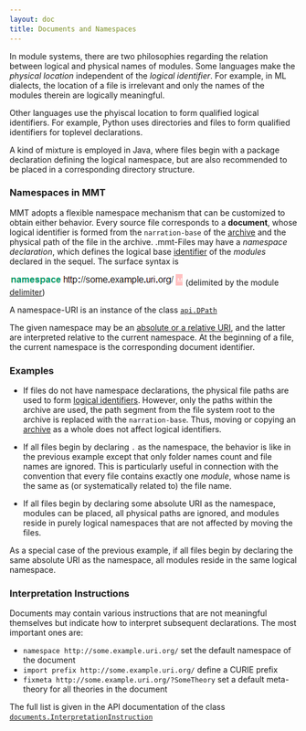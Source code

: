 ```yaml
---
layout: doc
title: Documents and Namespaces
---
```


In module systems, there are two philosophies regarding the relation between logical and physical names of modules.
Some languages make the *physical location* independent of the *logical identifier*. For example, in ML dialects, the location of a file is irrelevant and only the names of the modules therein are logically meaningful.

Other languages use the phyiscal location to form qualified logical identifiers. For example, Python uses directories and files to form qualified identifiers for toplevel declarations.

A kind of mixture is employed in Java, where files begin with a package declaration defining the logical namespace, but are also recommended to be placed in a corresponding directory structure.

### Namespaces in MMT
MMT adopts a flexible namespace mechanism that can be customized to obtain either behavior.
Every source file corresponds to a **document**, whose logical identifier is formed from the `narration-base` of the [archive](../applications/archives) and the physical path of the file in the archive. .mmt-Files may have a *namespace declaration*, which defines the logical base [identifier](../api/uris) of the *modules* declared in the sequel. The surface syntax is

![`namespace http://some.example.uri.org/ \GS`](../img/namespace.png) (delimited by the module [delimiter](delimiters))

A namespace-URI is an instance of the class [`api.DPath`](apidoc://info.kwarc.mmt.api.DPath)

The given namespace may be an [absolute or a relative URI](../api/uris), and the latter are interpreted relative to the current namespace. At the beginning of a file, the current namespace is the corresponding document identifier.

### Examples

* If files do not have namespace declarations, the physical file paths are used to form [logical identifiers](../api/uris).
However, only the paths within the archive are used, the path segment from the file system root to the archive is replaced with the `narration-base`. Thus, moving or copying an [archive](../applications/archives) as a whole does not affect logical identifiers.
* If all files begin by declaring `.` as the namespace, the behavior is like in the previous example except that only folder names count and file names are ignored.
This is particularly useful in connection with the convention that every file contains exactly one *module*, whose name is the same as (or systematically related to) the file name.

* If all files begin by declaring some absolute URI as the namespace, modules can be placed, all physical paths are ignored, and modules reside in purely logical namespaces that are not affected by moving the files.

As a special case of the previous example, if all files begin by declaring the same absolute URI as the namespace, all modules reside in the same logical namespace. 

### Interpretation Instructions

Documents may contain various instructions that are not meaningful themselves but indicate how to interpret subsequent declarations.
The most important ones are:

* `namespace http://some.example.uri.org/` set the default namespace of the document
* `import prefix http://some.example.uri.org/` define a CURIE prefix
* `fixmeta http://some.example.uri.org/?SomeTheory` set a default meta-theory for all theories in the document

The full list is given in the API documentation of the class [`documents.InterpretationInstruction`](apidoc://info.kwarc.mmt.api.documents.InterpretationInstruction)
